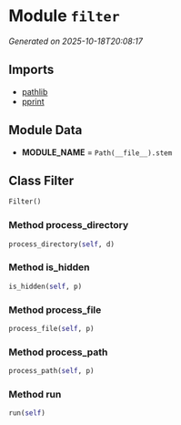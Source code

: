 # Module `filter`

<a name='module-filter'></a>
*Generated on 2025-10-18T20:08:17*

## Imports

- [pathlib](https://docs.python.org/3/library/pathlib.html)
- [pprint](https://docs.python.org/3/library/pprint.html)

## Module Data

<a name='filter-var-module_name'></a>
- **MODULE_NAME** = `Path(__file__).stem`

## Class **Filter**

<a name='filter-class-filter'></a>
```python
Filter()
```

### Method **process_directory**

<a name='filter-class-filter-method-process_directory'></a>
```python
process_directory(self, d)
```

### Method **is_hidden**

<a name='filter-class-filter-method-is_hidden'></a>
```python
is_hidden(self, p)
```

### Method **process_file**

<a name='filter-class-filter-method-process_file'></a>
```python
process_file(self, p)
```

### Method **process_path**

<a name='filter-class-filter-method-process_path'></a>
```python
process_path(self, p)
```

### Method **run**

<a name='filter-class-filter-method-run'></a>
```python
run(self)
```

